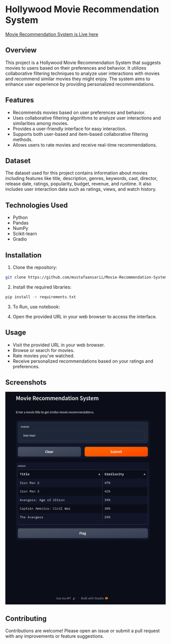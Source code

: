 # Hollywood Movie Recommendation System
[Movie Recommendation System is Live here](https://huggingface.co/spaces/Mustafaansari/movie)


## Overview

This project is a Hollywood Movie Recommendation System that suggests movies to users based on their preferences and behavior. It utilizes collaborative filtering techniques to analyze user interactions with movies and recommend similar movies they might enjoy. The system aims to enhance user experience by providing personalized recommendations.

## Features

- Recommends movies based on user preferences and behavior.
- Uses collaborative filtering algorithms to analyze user interactions and similarities among movies.
- Provides a user-friendly interface for easy interaction.
- Supports both user-based and item-based collaborative filtering methods.
- Allows users to rate movies and receive real-time recommendations.

## Dataset

The dataset used for this project contains information about movies including features like title, description, genres, keywords, cast, director, release date, ratings, popularity, budget, revenue, and runtime. It also includes user interaction data such as ratings, views, and watch history.

## Technologies Used

- Python
- Pandas
- NumPy
- Scikit-learn
- Gradio

## Installation

1. Clone the repository:

```bash
git clone https://github.com/mustafaansarii/Movie-Recommendation-System.
```

2. Install the required libraries:

```bash
pip install -r requirements.txt
```

3. To Run, use notebook:


4. Open the provided URL in your web browser to access the interface.

## Usage

- Visit the provided URL in your web browser.
- Browse or search for movies.
- Rate movies you've watched.
- Receive personalized recommendations based on your ratings and preferences.

## Screenshots

![recomended](/assets/moive.png)



## Contributing

Contributions are welcome! Please open an issue or submit a pull request with any improvements or feature suggestions.
